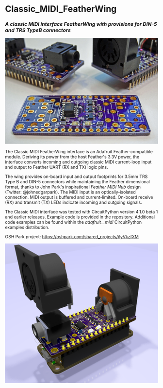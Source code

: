 # Classic_MIDI_FeatherWing

### _A classic MIDI interface FeatherWing with provisions for DIN-5 and TRS TypeB connectors_

![Image of Module](https://github.com/CedarGroveStudios/Classic_MIDI_FeatherWing/blob/master/DSC05764a%20lores.jpg)

The Classic MIDI FeatherWing interface is an Adafruit Feather-compatible module. Deriving its power from the host Feather's 3.3V power, the interface converts incoming and outgoing classic MIDI current-loop input and output to Feather UART (RX and TX) logic pins.

The wing provides on-board input and output footprints for 3.5mm TRS Type B and DIN-5 connectors while maintaining the Feather dimensional format, thanks to John Park's inspirational _Feather MIDI Nub_ design (Twitter: @johnedgarpark). The MIDI input is an optically-isolated connection. MIDI output is buffered and current-limited. On-board receive (RX) and transmit (TX) LEDs indicate incoming and outgoing signals.

The Classic MIDI interface was tested with CircuitPython version 4.1.0 beta 1 and earlier releases. Example code is provided in the repository. Additional code examples can be found within the _adafruit__midi_ CircuitPython examples distribution.

OSH Park project: https://oshpark.com/shared_projects/AyVkzfXM

![Image of Module](https://github.com/CedarGroveStudios/Classic_MIDI_FeatherWing/blob/master/Classic%20MIDI%20FeatherWing%20glam.png)

